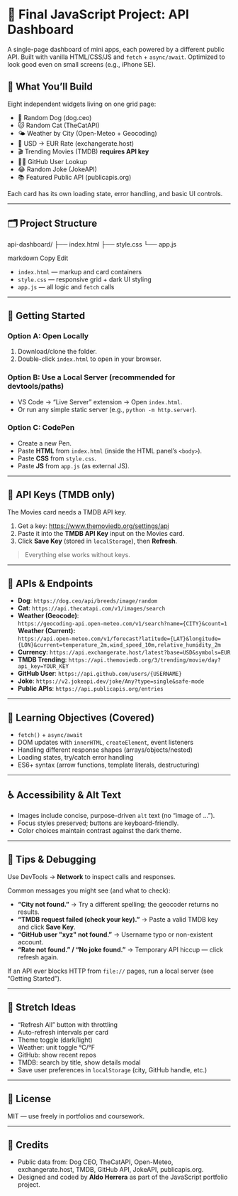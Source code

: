# 🧪 Final JavaScript Project: API Dashboard

A single-page dashboard of mini apps, each powered by a different public API. Built with vanilla HTML/CSS/JS and `fetch` + `async/await`. Optimized to look good even on small screens (e.g., iPhone SE).

## 🎯 What You’ll Build
Eight independent widgets living on one grid page:

- 🐶 Random Dog (dog.ceo)
- 🐱 Random Cat (TheCatAPI)
- 🌤️ Weather by City (Open-Meteo + Geocoding)
- 💱 USD → EUR Rate (exchangerate.host)
- 🎬 Trending Movies (TMDB) **requires API key**
- 🧑‍💻 GitHub User Lookup
- 😂 Random Joke (JokeAPI)
- 📚 Featured Public API (publicapis.org)

Each card has its own loading state, error handling, and basic UI controls.

---

## 🗂 Project Structure
api-dashboard/
├── index.html
├── style.css
└── app.js

markdown
Copy
Edit

- `index.html` — markup and card containers
- `style.css` — responsive grid + dark UI styling
- `app.js` — all logic and `fetch` calls

---

## 🚀 Getting Started

### Option A: Open Locally
1. Download/clone the folder.
2. Double-click `index.html` to open in your browser.

### Option B: Use a Local Server (recommended for devtools/paths)
- VS Code → “Live Server” extension → Open `index.html`.
- Or run any simple static server (e.g., `python -m http.server`).

### Option C: CodePen
- Create a new Pen.
- Paste **HTML** from `index.html` (inside the HTML panel’s `<body>`).
- Paste **CSS** from `style.css`.
- Paste **JS** from `app.js` (as external JS).

---

## 🔑 API Keys (TMDB only)

The Movies card needs a TMDB API key.

1. Get a key: https://www.themoviedb.org/settings/api
2. Paste it into the **TMDB API Key** input on the Movies card.
3. Click **Save Key** (stored in `localStorage`), then **Refresh**.

> Everything else works without keys.

---

## 🔌 APIs & Endpoints

- **Dog**: `https://dog.ceo/api/breeds/image/random`
- **Cat**: `https://api.thecatapi.com/v1/images/search`
- **Weather (Geocode)**:  
  `https://geocoding-api.open-meteo.com/v1/search?name={CITY}&count=1`  
  **Weather (Current):**  
  `https://api.open-meteo.com/v1/forecast?latitude={LAT}&longitude={LON}&current=temperature_2m,wind_speed_10m,relative_humidity_2m`
- **Currency**: `https://api.exchangerate.host/latest?base=USD&symbols=EUR`
- **TMDB Trending**: `https://api.themoviedb.org/3/trending/movie/day?api_key=YOUR_KEY`
- **GitHub User**: `https://api.github.com/users/{USERNAME}`
- **Joke**: `https://v2.jokeapi.dev/joke/Any?type=single&safe-mode`
- **Public APIs**: `https://api.publicapis.org/entries`

---

## 🧠 Learning Objectives (Covered)
- `fetch()` + `async/await`
- DOM updates with `innerHTML`, `createElement`, event listeners
- Handling different response shapes (arrays/objects/nested)
- Loading states, try/catch error handling
- ES6+ syntax (arrow functions, template literals, destructuring)

---

## ♿ Accessibility & Alt Text
- Images include concise, purpose-driven `alt` text (no “image of …”).  
- Focus styles preserved; buttons are keyboard-friendly.
- Color choices maintain contrast against the dark theme.

---

## 🧩 Tips & Debugging

Use DevTools → **Network** to inspect calls and responses.

Common messages you might see (and what to check):
- **“City not found.”** → Try a different spelling; the geocoder returns no results.
- **“TMDB request failed (check your key).”** → Paste a valid TMDB key and click **Save Key**.
- **“GitHub user "xyz" not found.”** → Username typo or non-existent account.
- **“Rate not found.” / “No joke found.”** → Temporary API hiccup — click refresh again.

If an API ever blocks HTTP from `file://` pages, run a local server (see “Getting Started”).

---

## 🌟 Stretch Ideas
- “Refresh All” button with throttling
- Auto-refresh intervals per card
- Theme toggle (dark/light)
- Weather: unit toggle °C/°F
- GitHub: show recent repos
- TMDB: search by title, show details modal
- Save user preferences in `localStorage` (city, GitHub handle, etc.)

---

## 📄 License
MIT — use freely in portfolios and coursework.

---

## 🙏 Credits
- Public data from: Dog CEO, TheCatAPI, Open-Meteo, exchangerate.host, TMDB, GitHub API, JokeAPI, publicapis.org.
- Designed and coded by **Aldo Herrera** as part of the JavaScript portfolio project.
